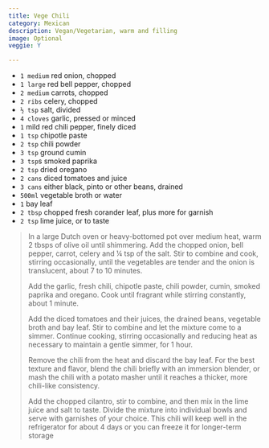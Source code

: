 ```yaml
---
title: Vege Chili
category: Mexican
description: Vegan/Vegetarian, warm and filling
image: Optional
veggie: Y

---
```

* `1 medium` red onion, chopped
* `1 large` red bell pepper, chopped
* `2 medium` carrots, chopped
* `2 ribs` celery, chopped
* `½ tsp` salt, divided
* `4 cloves` garlic, pressed or minced
* `1` mild red chili pepper, finely diced
* `1 tsp` chipotle paste
* `2 tsp` chili powder
* `3 tsp` ground cumin
* `3 tsp`s smoked paprika
* `2 tsp` dried oregano
* `2 cans` diced tomatoes and juice
* `3 cans` either black, pinto or other beans, drained
* `500ml` vegetable broth or water
* `1` bay leaf
* `2 tbsp` chopped fresh corander leaf, plus more for garnish
* `2 tsp` lime juice, or to taste

> In a large Dutch oven or heavy-bottomed pot over medium heat, warm 2 tbsps of olive oil until shimmering. Add the chopped onion, bell pepper, carrot, celery and ¼ tsp of the salt. Stir to combine and cook, stirring occasionally, until the vegetables are tender and the onion is translucent, about 7 to 10 minutes.
>
> Add the garlic, fresh chili, chipotle paste, chili powder, cumin, smoked paprika and oregano. Cook until fragrant while stirring constantly, about 1 minute.
>
> Add the diced tomatoes and their juices, the drained beans, vegetable broth and bay leaf. Stir to combine and let the mixture come to a simmer. Continue cooking, stirring occasionally and reducing heat as necessary to maintain a gentle simmer, for 1 hour.
>
> Remove the chili from the heat and discard the bay leaf. For the best texture and flavor, blend the chili briefly with an immersion blender, or mash the chili with a potato masher until it reaches a thicker, more chili-like consistency.
>
> Add the chopped cilantro, stir to combine, and then mix in the lime juice and salt to taste. Divide the mixture into individual bowls and serve with garnishes of your choice. This chili will keep well in the refrigerator for about 4 days or you can freeze it for longer-term storage
